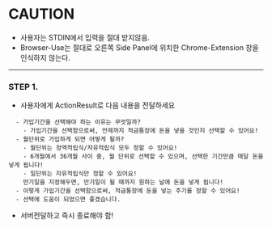 # CAUTION
- 사용자는 STDIN에서 입력을 절대 받지않음.
- Browser-Use는 절대로 오른쪽 Side Panel에 위치한 Chrome-Extension 창을 인식하지 않는다.
---

### STEP 1.
- 사용자에게 ActionResult로 다음 내용을 전달하세요
```
  - 가입기간을 선택해야 하는 이유는 무엇일까?
    - 가입기간을 선택함으로써, 언제까지 적금통장에 돈을 넣을 것인지 선택할 수 있어요!
  - 월단위로 가입하게 되면 어떻게 될까?
    - 월단위는 정액적립식/자유적립식 모두 정할 수 있어요!
    - 6개월에서 36개월 사이 중, 월 단위로 선택할 수 있으며, 선택한 기간만큼 매달 돈을 넣게 됩니다!
    - 일단위는 자유적립식만 정할 수 있어요!
    만기일을 지정해두면, 만기일이 될 때까지 원하는 날에 돈을 넣게 됩니다!
  - 이렇게 가입기간을 선택함으로써, 적금통장에 돈을 넣는 주기를 정할 수 있어요!
  - 선택에 도움이 되었으면 좋겠습니다.
```
- 서버전달하고 즉시 종료해야 함!